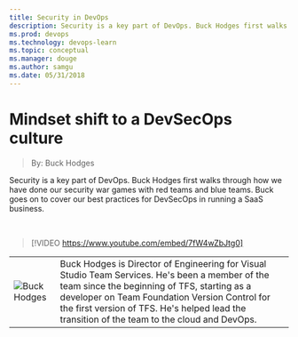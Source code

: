 ```yaml
---
title: Security in DevOps
description: Security is a key part of DevOps. Buck Hodges first walks through how we have done our security war games with red teams and blue teams. Buck goes on to cover our best practices for DevSecOps in running a SaaS business.
ms.prod: devops
ms.technology: devops-learn
ms.topic: conceptual
ms.manager: douge
ms.author: samgu
ms.date: 05/31/2018
---
```


# Mindset shift to a DevSecOps culture
> By: Buck Hodges

Security is a key part of DevOps. Buck Hodges first walks through how we have done our security war games with red teams and blue teams. Buck goes on to cover our best practices for DevSecOps in running a SaaS business.

<br>

> [!VIDEO https://www.youtube.com/embed/7fW4wZbJtg0]


|             |                           |
|-------------|---------------------------|
|![Buck Hodges](https://secure.gravatar.com/avatar/baad17c3a2d3ea8fffc392f9dd209426?s=130&d=mm&r=g)|Buck Hodges is Director of Engineering for Visual Studio Team Services. He's been a member of the team since the beginning of TFS, starting as a developer on Team Foundation Version Control for the first version of TFS. He's helped lead the transition of the team to the cloud and DevOps. |